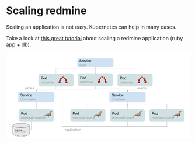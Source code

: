# Scaling redmine

Scaling an application is not easy. Kubernetes can help in many cases.

Take a look at [this great tutorial](https://github.com/bitnami/bitnami-docker/tree/master/gke/redmine) about scaling a redmine application (ruby app + db).

![schema](./resources/schema.png)
